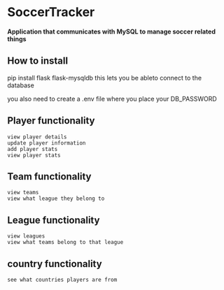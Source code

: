 # SoccerTracker
**Application that communicates with MySQL to manage soccer related things**

## How to install 
pip install flask flask-mysqldb
    this lets you be ableto connect to the database

you also need to create a .env file where you place your DB_PASSWORD
## Player functionality
    view player details
    update player information 
    add player stats
    view player stats

## Team functionality
    view teams
    view what league they belong to

## League functionality
    view leagues
    view what teams belong to that league

## country functionality
    see what countries players are from


